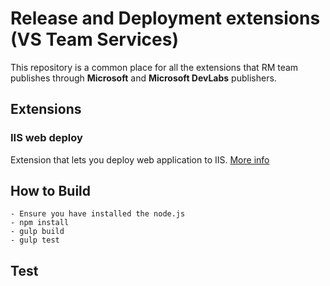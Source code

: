 # Release and Deployment extensions (VS Team Services)

This repository is a common place for all the extensions that RM team publishes through **Microsoft** and **Microsoft DevLabs** publishers.

## Extensions
### IIS web deploy
Extension that lets you deploy web application to IIS. [More info](Extensions/IISWebAppDeploy/Src/README.md)

## How to Build 

    - Ensure you have installed the node.js
    - npm install
    - gulp build
    - gulp test

## Test
